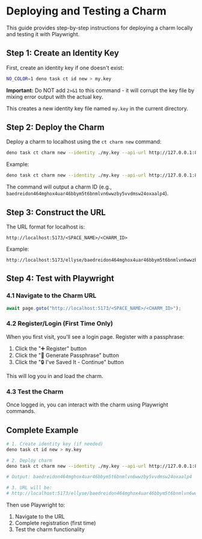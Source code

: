 # Deploying and Testing a Charm

This guide provides step-by-step instructions for deploying a charm locally and
testing it with Playwright.

## Step 1: Create an Identity Key

First, create an identity key if one doesn't exist:

```bash
NO_COLOR=1 deno task ct id new > my.key
```

**Important:** Do NOT add `2>&1` to this command - it will corrupt the key file
by mixing error output with the actual key.

This creates a new identity key file named `my.key` in the current directory.

## Step 2: Deploy the Charm

Deploy a charm to localhost using the `ct charm new` command:

```bash
deno task ct charm new --identity ./my.key --api-url http://127.0.0.1:8000 --space <SPACE_NAME> <PATH_TO_CHARM_FILE>
```

Example:

```bash
deno task ct charm new --identity ./my.key --api-url http://127.0.0.1:8000 --space ellyse ./packages/patterns/counter.tsx
```

The command will output a charm ID (e.g.,
`baedreidon464mghox4uar46bbym5t6bnmlvn6wwzby5vvdmsw24oxaalp4`).

## Step 3: Construct the URL

The URL format for localhost is:

```
http://localhost:5173/<SPACE_NAME>/<CHARM_ID>
```

Example:

```
http://localhost:5173/ellyse/baedreidon464mghox4uar46bbym5t6bnmlvn6wwzby5vvdmsw24oxaalp4
```

## Step 4: Test with Playwright

### 4.1 Navigate to the Charm URL

```javascript
await page.goto("http://localhost:5173/<SPACE_NAME>/<CHARM_ID>");
```

### 4.2 Register/Login (First Time Only)

When you first visit, you'll see a login page. Register with a passphrase:

1. Click the "➕ Register" button
2. Click the "🔑 Generate Passphrase" button
3. Click the "🔒 I've Saved It - Continue" button

This will log you in and load the charm.

### 4.3 Test the Charm

Once logged in, you can interact with the charm using Playwright commands.

## Complete Example

```bash
# 1. Create identity key (if needed)
deno task ct id new > my.key

# 2. Deploy charm
deno task ct charm new --identity ./my.key --api-url http://127.0.0.1:8000 --space ellyse ./packages/patterns/counter.tsx

# Output: baedreidon464mghox4uar46bbym5t6bnmlvn6wwzby5vvdmsw24oxaalp4

# 3. URL will be:
# http://localhost:5173/ellyse/baedreidon464mghox4uar46bbym5t6bnmlvn6wwzby5vvdmsw24oxaalp4
```

Then use Playwright to:

1. Navigate to the URL
2. Complete registration (first time)
3. Test the charm functionality
